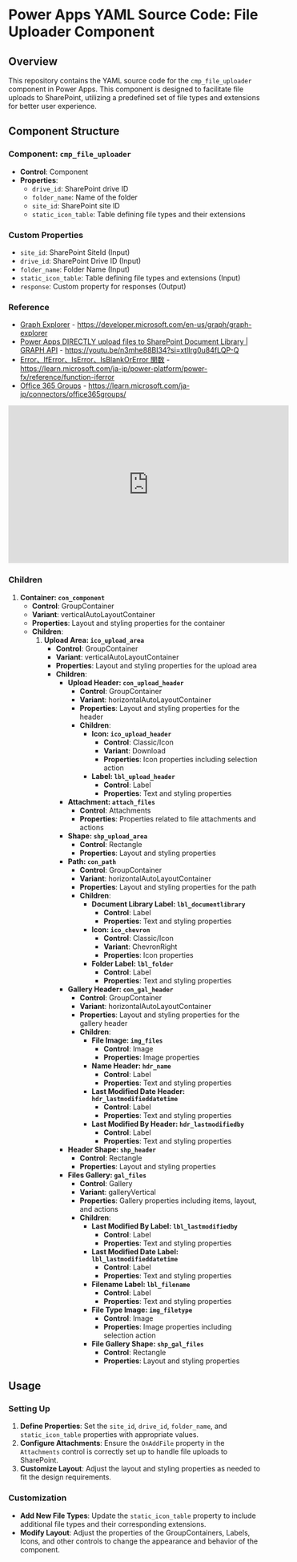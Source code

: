 # Power Apps YAML Source Code: File Uploader Component

## Overview

This repository contains the YAML source code for the `cmp_file_uploader` component in Power Apps. This component is designed to facilitate file uploads to SharePoint, utilizing a predefined set of file types and extensions for better user experience.

## Component Structure

### Component: `cmp_file_uploader`

- **Control**: Component
- **Properties**:
  - `drive_id`: SharePoint drive ID
  - `folder_name`: Name of the folder
  - `site_id`: SharePoint site ID
  - `static_icon_table`: Table defining file types and their extensions

### Custom Properties

- `site_id`: SharePoint SiteId (Input)
- `drive_id`: SharePoint Drive ID (Input)
- `folder_name`: Folder Name (Input)
- `static_icon_table`: Table defining file types and extensions (Input)
- `response`: Custom property for responses (Output)

### Reference
- [Graph Explorer](https://developer.microsoft.com/en-us/graph/graph-explorer) - https://developer.microsoft.com/en-us/graph/graph-explorer
- [Power Apps DIRECTLY upload files to SharePoint Document Library | GRAPH API](https://youtu.be/n3mhe88BI34?si=xtlIrg0u84fLQP-Q) - https://youtu.be/n3mhe88BI34?si=xtlIrg0u84fLQP-Q
- [Error、IfError、IsError、IsBlankOrError 関数](https://learn.microsoft.com/ja-jp/power-platform/power-fx/reference/function-iferror) - https://learn.microsoft.com/ja-jp/power-platform/power-fx/reference/function-iferror
- [Office 365 Groups](https://learn.microsoft.com/ja-jp/connectors/office365groups/) - https://learn.microsoft.com/ja-jp/connectors/office365groups/

<iframe width="560" height="315" src="https://www.youtube.com/embed/n3mhe88BI34?si=xtlIrg0u84fLQP-Q" title="YouTube video player" frameborder="0" allow="accelerometer; autoplay; clipboard-write; encrypted-media; gyroscope; picture-in-picture; web-share" referrerpolicy="strict-origin-when-cross-origin" allowfullscreen></iframe>


### Children

1. **Container: `con_component`**
   - **Control**: GroupContainer
   - **Variant**: verticalAutoLayoutContainer
   - **Properties**: Layout and styling properties for the container
   - **Children**:
     1. **Upload Area: `ico_upload_area`**
        - **Control**: GroupContainer
        - **Variant**: verticalAutoLayoutContainer
        - **Properties**: Layout and styling properties for the upload area
        - **Children**:
          - **Upload Header: `con_upload_header`**
            - **Control**: GroupContainer
            - **Variant**: horizontalAutoLayoutContainer
            - **Properties**: Layout and styling properties for the header
            - **Children**:
              - **Icon: `ico_upload_header`**
                - **Control**: Classic/Icon
                - **Variant**: Download
                - **Properties**: Icon properties including selection action
              - **Label: `lbl_upload_header`**
                - **Control**: Label
                - **Properties**: Text and styling properties
          - **Attachment: `attach_files`**
            - **Control**: Attachments
            - **Properties**: Properties related to file attachments and actions
          - **Shape: `shp_upload_area`**
            - **Control**: Rectangle
            - **Properties**: Layout and styling properties
          - **Path: `con_path`**
            - **Control**: GroupContainer
            - **Variant**: horizontalAutoLayoutContainer
            - **Properties**: Layout and styling properties for the path
            - **Children**:
              - **Document Library Label: `lbl_documentlibrary`**
                - **Control**: Label
                - **Properties**: Text and styling properties
              - **Icon: `ico_chevron`**
                - **Control**: Classic/Icon
                - **Variant**: ChevronRight
                - **Properties**: Icon properties
              - **Folder Label: `lbl_folder`**
                - **Control**: Label
                - **Properties**: Text and styling properties
          - **Gallery Header: `con_gal_header`**
            - **Control**: GroupContainer
            - **Variant**: horizontalAutoLayoutContainer
            - **Properties**: Layout and styling properties for the gallery header
            - **Children**:
              - **File Image: `img_files`**
                - **Control**: Image
                - **Properties**: Image properties
              - **Name Header: `hdr_name`**
                - **Control**: Label
                - **Properties**: Text and styling properties
              - **Last Modified Date Header: `hdr_lastmodifieddatetime`**
                - **Control**: Label
                - **Properties**: Text and styling properties
              - **Last Modified By Header: `hdr_lastmodifiedby`**
                - **Control**: Label
                - **Properties**: Text and styling properties
          - **Header Shape: `shp_header`**
            - **Control**: Rectangle
            - **Properties**: Layout and styling properties
          - **Files Gallery: `gal_files`**
            - **Control**: Gallery
            - **Variant**: galleryVertical
            - **Properties**: Gallery properties including items, layout, and actions
            - **Children**:
              - **Last Modified By Label: `lbl_lastmodifiedby`**
                - **Control**: Label
                - **Properties**: Text and styling properties
              - **Last Modified Date Label: `lbl_lastmodifieddatetime`**
                - **Control**: Label
                - **Properties**: Text and styling properties
              - **Filename Label: `lbl_filename`**
                - **Control**: Label
                - **Properties**: Text and styling properties
              - **File Type Image: `img_filetype`**
                - **Control**: Image
                - **Properties**: Image properties including selection action
              - **File Gallery Shape: `shp_gal_files`**
                - **Control**: Rectangle
                - **Properties**: Layout and styling properties

## Usage

### Setting Up

1. **Define Properties**: Set the `site_id`, `drive_id`, `folder_name`, and `static_icon_table` properties with appropriate values.
2. **Configure Attachments**: Ensure the `OnAddFile` property in the `Attachments` control is correctly set up to handle file uploads to SharePoint.
3. **Customize Layout**: Adjust the layout and styling properties as needed to fit the design requirements.

### Customization

- **Add New File Types**: Update the `static_icon_table` property to include additional file types and their corresponding extensions.
- **Modify Layout**: Adjust the properties of the GroupContainers, Labels, Icons, and other controls to change the appearance and behavior of the component.
